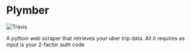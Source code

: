 Plymber
===
![Travis](https://travis-ci.org/sguzman/Plymber.svg?branch=master)

A python web scraper that retrieves your uber trip data. All it requires as input is your 2-factor auth code
